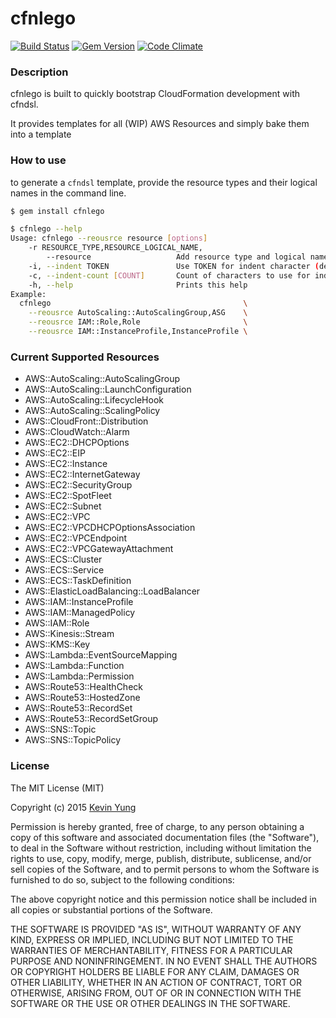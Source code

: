 cfnlego
========

[![Build Status](https://travis-ci.org/allinwonder/cfnlego.svg)](https://travis-ci.org/allinwonder/cfnlego) [![Gem Version](https://badge.fury.io/rb/cfnlego.svg)](http://badge.fury.io/rb/cfnlego) [![Code Climate](https://codeclimate.com/github/allinwonder/cfnlego/badges/gpa.svg)](https://codeclimate.com/github/allinwonder/cfnlego)

### Description

cfnlego is built to quickly bootstrap CloudFormation development with cfndsl.

It provides templates for all (WIP) AWS Resources and simply bake them into a template

### How to use

to generate a `cfndsl` template, provide the resource types and their logical names in the command line.

```sh
$ gem install cfnlego

$ cfnlego --help
Usage: cfnlego --reousrce resource [options]
    -r RESOURCE_TYPE,RESOURCE_LOGICAL_NAME,
        --resource                   Add resource type and logical name
    -i, --indent TOKEN               Use TOKEN for indent character (default space)
    -c, --indent-count [COUNT]       Count of characters to use for indenting. (default: 2)
    -h, --help                       Prints this help
Example:
  cfnlego                                           \
    --reousrce AutoScaling::AutoScalingGroup,ASG    \
    --reousrce IAM::Role,Role                       \
    --reousrce IAM::InstanceProfile,InstanceProfile \
```

### Current Supported Resources

- AWS::AutoScaling::AutoScalingGroup
- AWS::AutoScaling::LaunchConfiguration
- AWS::AutoScaling::LifecycleHook
- AWS::AutoScaling::ScalingPolicy
- AWS::CloudFront::Distribution
- AWS::CloudWatch::Alarm
- AWS::EC2::DHCPOptions
- AWS::EC2::EIP
- AWS::EC2::Instance
- AWS::EC2::InternetGateway
- AWS::EC2::SecurityGroup
- AWS::EC2::SpotFleet
- AWS::EC2::Subnet
- AWS::EC2::VPC
- AWS::EC2::VPCDHCPOptionsAssociation
- AWS::EC2::VPCEndpoint
- AWS::EC2::VPCGatewayAttachment
- AWS::ECS::Cluster
- AWS::ECS::Service
- AWS::ECS::TaskDefinition
- AWS::ElasticLoadBalancing::LoadBalancer
- AWS::IAM::InstanceProfile
- AWS::IAM::ManagedPolicy
- AWS::IAM::Role
- AWS::Kinesis::Stream
- AWS::KMS::Key
- AWS::Lambda::EventSourceMapping
- AWS::Lambda::Function
- AWS::Lambda::Permission
- AWS::Route53::HealthCheck
- AWS::Route53::HostedZone
- AWS::Route53::RecordSet
- AWS::Route53::RecordSetGroup
- AWS::SNS::Topic
- AWS::SNS::TopicPolicy


### License

The MIT License (MIT)

Copyright (c) 2015 [Kevin Yung](mailto:me@howareyoukevin.com)

Permission is hereby granted, free of charge, to any person obtaining a copy
of this software and associated documentation files (the "Software"), to deal
in the Software without restriction, including without limitation the rights
to use, copy, modify, merge, publish, distribute, sublicense, and/or sell
copies of the Software, and to permit persons to whom the Software is
furnished to do so, subject to the following conditions:

The above copyright notice and this permission notice shall be included in
all copies or substantial portions of the Software.

THE SOFTWARE IS PROVIDED "AS IS", WITHOUT WARRANTY OF ANY KIND, EXPRESS OR
IMPLIED, INCLUDING BUT NOT LIMITED TO THE WARRANTIES OF MERCHANTABILITY,
FITNESS FOR A PARTICULAR PURPOSE AND NONINFRINGEMENT. IN NO EVENT SHALL THE
AUTHORS OR COPYRIGHT HOLDERS BE LIABLE FOR ANY CLAIM, DAMAGES OR OTHER
LIABILITY, WHETHER IN AN ACTION OF CONTRACT, TORT OR OTHERWISE, ARISING FROM,
OUT OF OR IN CONNECTION WITH THE SOFTWARE OR THE USE OR OTHER DEALINGS IN
THE SOFTWARE.
